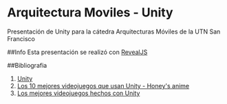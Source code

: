 # Arquitectura Moviles - Unity 
Presentación de Unity para la cátedra Arquitecturas Móviles de la UTN San Francisco

##Info
Esta presentación se realizó con [RevealJS](https://revealjs.com/#/)

##Bibliografia
1. [Unity](https://unity.com/)
2. [Los 10 mejores videojuegos que usan Unity - Honey's anime](https://honeysanime.com/es/los-10-mejores-videojuegos-que-usan-unity/)
3. [Los mejores videojuegos hechos con Unity](http://unity.tridevent.com/los-mejores-videojuegos-hechos-en-unity/)